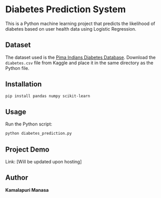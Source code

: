 
# Diabetes Prediction System

This is a Python machine learning project that predicts the likelihood of diabetes based on user health data using Logistic Regression.

## Dataset
The dataset used is the [Pima Indians Diabetes Database](https://www.kaggle.com/datasets/uciml/pima-indians-diabetes-database). Download the `diabetes.csv` file from Kaggle and place it in the same directory as the Python file.

## Installation

```bash
pip install pandas numpy scikit-learn
```

## Usage

Run the Python script:

```bash
python diabetes_prediction.py
```

## Project Demo

Link: [Will be updated upon hosting]

## Author

**Kamalapuri Manasa**
